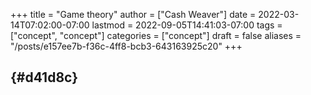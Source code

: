 +++
title = "Game theory"
author = ["Cash Weaver"]
date = 2022-03-14T07:02:00-07:00
lastmod = 2022-09-05T14:41:03-07:00
tags = ["concept", "concept"]
categories = ["concept"]
draft = false
aliases = "/posts/e157ee7b-f36c-4ff8-bcb3-643163925c20"
+++

##  {#d41d8c}
